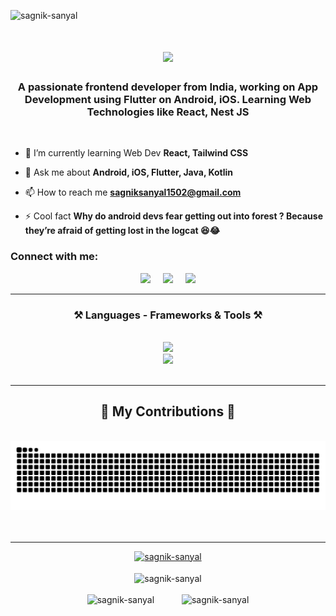 <p align="left"> <img src="https://komarev.com/ghpvc/?username=sagnik-sanyal&label=Profile%20views&color=0e75b6&style=flat" alt="sagnik-sanyal" /> </p>

<h1 align="center">
    <img src="https://readme-typing-svg.herokuapp.com/?font=Righteous&size=35&center=true&vCenter=true&width=500&height=70&duration=4000&lines=Hi+There!+👋;+I'm+Sagnik+Sanyal+!;" />
</h1>

<h3 align="center">A passionate frontend developer from India, working on App Development using Flutter on Android, iOS. Learning Web Technologies like React, Nest JS</h3>
<br/>

- 🌱 I’m currently learning Web Dev **React, Tailwind CSS**

- 💬 Ask me about **Android, iOS, Flutter, Java, Kotlin**

- 📫 How to reach me **sagniksanyal1502@gmail.com**

- ⚡ Cool fact **Why do android devs fear getting out into forest ? Because they’re afraid of getting lost in the logcat 😆😂**

<h3 align="left">Connect with me:</h3>
<div align="center" style="display: flex; justify-content: center; gap: 20px;">
     <a href="mailto:sagniksanyal1502@gmail.com">
    <img src="https://img.shields.io/badge/Gmail-333333?style=for-the-badge&logo=gmail&logoColor=red" />
  </a>
  <a href="https://www.linkedin.com/in/sagnik-sanyal-11b812220" target="_blank">
    <img src="https://img.shields.io/badge/LinkedIn-0077B5?style=for-the-badge&logo=linkedin&logoColor=white" target="_blank" />
  </a>
  <a href="https://stackoverflow.com/users/19295870/sagnik-sanyal" target="_blank">
     <img src="https://img.shields.io/badge/StackOverflow-F48024?style=for-the-badge&logo=todoist&logoColor=white" target="_blank" />
  </a>
</div>

<hr/>

<h3 align="center">⚒️ Languages - Frameworks & Tools ⚒️</h3>
<br/>
<div align="center">
    <img src="https://skillicons.dev/icons?i=js,ts,c,java,dart,kotlin,swift,php,html,css,mysql,git,github" /><br>
    <img src="https://skillicons.dev/icons?i=flutter,react,firebase,aws,gcp,nextjs,angular,graphql,appwrite,nginx,postman,vscode,androidstudio,figma,wordpress" />
</div>
<br/>

<hr/>

<div align="center">
  <h2>🐍 My Contributions 🐍</h2>
  <br>
  <img alt="snake wanders around my contributions" src="https://raw.githubusercontent.com/sagnik-sanyal/sagnik-sanyal/output/github-contribution-grid-snake.svg" />
  <br/><br/><br/>
</div>

<hr/>

<div align="center" style="display: flex; justify-content: center; gap: 5px;">
    <a href="https://github.com/ryo-ma/github-profile-trophy">
        <img src="https://github-profile-trophy.vercel.app/?username=sagnik-sanyal" alt="sagnik-sanyal" />
    </a>
</div>
<br/>

<div align="center">
    <img align="center" src="https://github-readme-stats.vercel.app/api/top-langs?username=sagnik-sanyal&show_icons=true&locale=en&layout=compact" alt="sagnik-sanyal" />
</div>
<br/>

<div align="center" style="display: flex; justify-content: center; gap: 20px;">
    <img align="center" src="https://github-readme-streak-stats.herokuapp.com/?user=sagnik-sanyal&" alt="sagnik-sanyal" />
    &nbsp;<img align="center" src="https://github-readme-stats.vercel.app/api?username=sagnik-sanyal&show_icons=true&locale=en" alt="sagnik-sanyal" />
</div>

